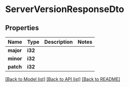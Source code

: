 # ServerVersionResponseDto

## Properties

Name | Type | Description | Notes
------------ | ------------- | ------------- | -------------
**major** | **i32** |  | 
**minor** | **i32** |  | 
**patch** | **i32** |  | 

[[Back to Model list]](../README.md#documentation-for-models) [[Back to API list]](../README.md#documentation-for-api-endpoints) [[Back to README]](../README.md)


